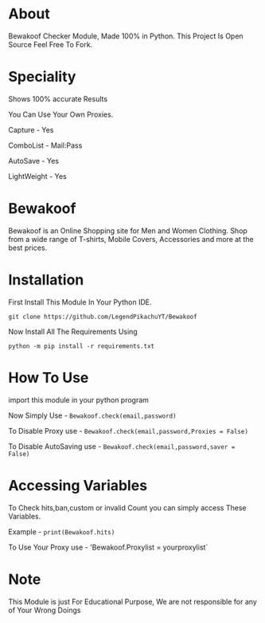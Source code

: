 # About

Bewakoof Checker Module, Made 100% in Python.
This Project  Is Open Source Feel Free To Fork.

# Speciality

Shows 100% accurate Results

You Can Use Your Own Proxies.

Capture  - Yes

ComboList - Mail:Pass

AutoSave - Yes

LightWeight - Yes

# Bewakoof

Bewakoof is an Online Shopping site for Men and Women Clothing.
Shop from a wide range of T-shirts, Mobile Covers, Accessories and more at the best prices. 

# Installation

First Install This Module In Your Python IDE.

`git clone https://github.com/LegendPikachuYT/Bewakoof`

Now Install All The Requirements Using

`python -m pip install -r requirements.txt`

# How To Use

import this module  in your python program 

Now Simply Use -
`Bewakoof.check(email,password)`

To Disable Proxy use -
`Bewakoof.check(email,password,Proxies = False)`

To Disable AutoSaving use -
`Bewakoof.check(email,password,saver = False)`

# Accessing Variables 

To Check hits,ban,custom or invalid Count you can simply access
These Variables. 

Example -
`print(Bewakoof.hits)`

To Use Your Proxy use -
'Bewakoof.Proxylist = yourproxylist` 

# Note

This Module is just For Educational Purpose,
We are not responsible for any of Your Wrong Doings
